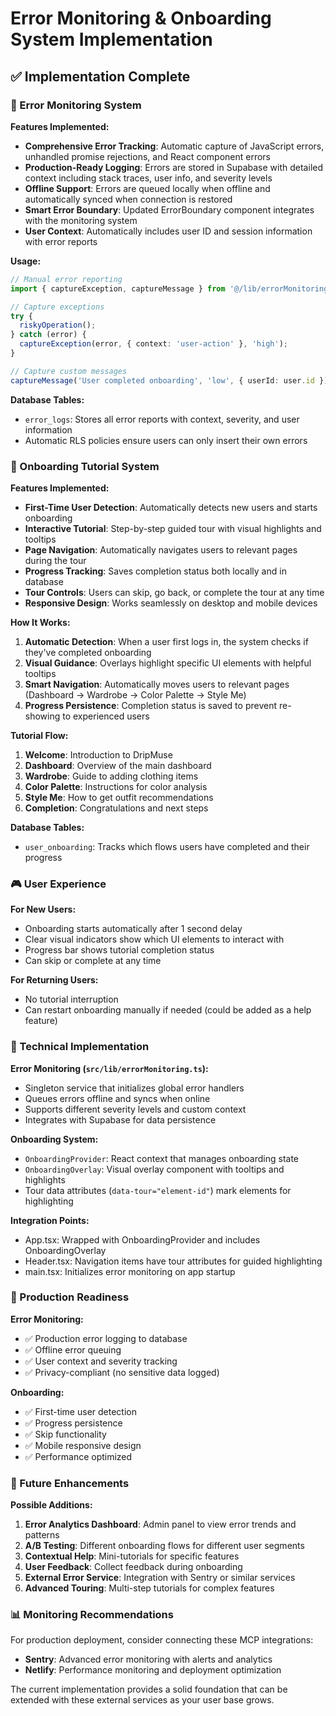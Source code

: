 # Error Monitoring & Onboarding System Implementation

## ✅ Implementation Complete

### 🚨 Error Monitoring System

**Features Implemented:**
- **Comprehensive Error Tracking**: Automatic capture of JavaScript errors, unhandled promise rejections, and React component errors
- **Production-Ready Logging**: Errors are stored in Supabase with detailed context including stack traces, user info, and severity levels
- **Offline Support**: Errors are queued locally when offline and automatically synced when connection is restored
- **Smart Error Boundary**: Updated ErrorBoundary component integrates with the monitoring system
- **User Context**: Automatically includes user ID and session information with error reports

**Usage:**
```typescript
// Manual error reporting
import { captureException, captureMessage } from '@/lib/errorMonitoring';

// Capture exceptions
try {
  riskyOperation();
} catch (error) {
  captureException(error, { context: 'user-action' }, 'high');
}

// Capture custom messages
captureMessage('User completed onboarding', 'low', { userId: user.id });
```

**Database Tables:**
- `error_logs`: Stores all error reports with context, severity, and user information
- Automatic RLS policies ensure users can only insert their own errors

### 🎯 Onboarding Tutorial System

**Features Implemented:**
- **First-Time User Detection**: Automatically detects new users and starts onboarding
- **Interactive Tutorial**: Step-by-step guided tour with visual highlights and tooltips
- **Page Navigation**: Automatically navigates users to relevant pages during the tour
- **Progress Tracking**: Saves completion status both locally and in database
- **Tour Controls**: Users can skip, go back, or complete the tour at any time
- **Responsive Design**: Works seamlessly on desktop and mobile devices

**How It Works:**

1. **Automatic Detection**: When a user first logs in, the system checks if they've completed onboarding
2. **Visual Guidance**: Overlays highlight specific UI elements with helpful tooltips
3. **Smart Navigation**: Automatically moves users to relevant pages (Dashboard → Wardrobe → Color Palette → Style Me)
4. **Progress Persistence**: Completion status is saved to prevent re-showing to experienced users

**Tutorial Flow:**
1. **Welcome**: Introduction to DripMuse
2. **Dashboard**: Overview of the main dashboard
3. **Wardrobe**: Guide to adding clothing items
4. **Color Palette**: Instructions for color analysis
5. **Style Me**: How to get outfit recommendations
6. **Completion**: Congratulations and next steps

**Database Tables:**
- `user_onboarding`: Tracks which flows users have completed and their progress

### 🎮 User Experience

**For New Users:**
- Onboarding starts automatically after 1 second delay
- Clear visual indicators show which UI elements to interact with
- Progress bar shows tutorial completion status
- Can skip or complete at any time

**For Returning Users:**
- No tutorial interruption
- Can restart onboarding manually if needed (could be added as a help feature)

### 🔧 Technical Implementation

**Error Monitoring (`src/lib/errorMonitoring.ts`):**
- Singleton service that initializes global error handlers
- Queues errors offline and syncs when online
- Supports different severity levels and custom context
- Integrates with Supabase for data persistence

**Onboarding System:**
- `OnboardingProvider`: React context that manages onboarding state
- `OnboardingOverlay`: Visual overlay component with tooltips and highlights
- Tour data attributes (`data-tour="element-id"`) mark elements for highlighting

**Integration Points:**
- App.tsx: Wrapped with OnboardingProvider and includes OnboardingOverlay
- Header.tsx: Navigation items have tour attributes for guided highlighting
- main.tsx: Initializes error monitoring on app startup

### 🚀 Production Readiness

**Error Monitoring:**
- ✅ Production error logging to database
- ✅ Offline error queuing
- ✅ User context and severity tracking
- ✅ Privacy-compliant (no sensitive data logged)

**Onboarding:**
- ✅ First-time user detection
- ✅ Progress persistence
- ✅ Skip functionality
- ✅ Mobile responsive design
- ✅ Performance optimized

### 🔮 Future Enhancements

**Possible Additions:**
1. **Error Analytics Dashboard**: Admin panel to view error trends and patterns
2. **A/B Testing**: Different onboarding flows for different user segments
3. **Contextual Help**: Mini-tutorials for specific features
4. **User Feedback**: Collect feedback during onboarding
5. **External Error Service**: Integration with Sentry or similar services
6. **Advanced Touring**: Multi-step tutorials for complex features

### 📊 Monitoring Recommendations

For production deployment, consider connecting these MCP integrations:
- **Sentry**: Advanced error monitoring with alerts and analytics
- **Netlify**: Performance monitoring and deployment optimization

The current implementation provides a solid foundation that can be extended with these external services as your user base grows.
